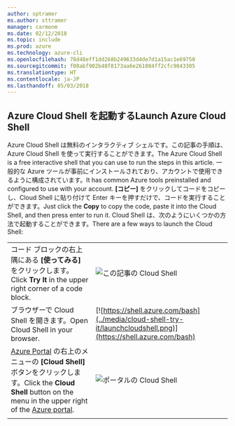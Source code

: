 ```yaml
---
author: sptramer
ms.author: sttramer
manager: carmonm
ms.date: 02/12/2018
ms.topic: include
ms.prod: azure
ms.technology: azure-cli
ms.openlocfilehash: 78d48eff1dd268b249633d4de7d1a15ac1e69750
ms.sourcegitcommit: f08abf902b48f8173aa6e261084ff2cfc9043305
ms.translationtype: HT
ms.contentlocale: ja-JP
ms.lasthandoff: 05/03/2018
---
```

## <a name="launch-azure-cloud-shell"></a><span data-ttu-id="a75af-101">Azure Cloud Shell を起動する</span><span class="sxs-lookup"><span data-stu-id="a75af-101">Launch Azure Cloud Shell</span></span>

<span data-ttu-id="a75af-102">Azure Cloud Shell は無料のインタラクティブ シェルです。この記事の手順は、Azure Cloud Shell を使って実行することができます。</span><span class="sxs-lookup"><span data-stu-id="a75af-102">The Azure Cloud Shell is a free interactive shell that you can use to run the steps in this article.</span></span> <span data-ttu-id="a75af-103">一般的な Azure ツールが事前にインストールされており、アカウントで使用できるように構成されています。</span><span class="sxs-lookup"><span data-stu-id="a75af-103">It has common Azure tools preinstalled and configured to use with your account.</span></span> <span data-ttu-id="a75af-104">**[コピー]** をクリックしてコードをコピーし、Cloud Shell に貼り付けて Enter キーを押すだけで、コードを実行することができます。</span><span class="sxs-lookup"><span data-stu-id="a75af-104">Just click the **Copy** to copy the code, paste it into the Cloud Shell, and then press enter to run it.</span></span>  <span data-ttu-id="a75af-105">Cloud Shell は、次のようにいくつかの方法で起動することができます。</span><span class="sxs-lookup"><span data-stu-id="a75af-105">There are a few ways to launch the Cloud Shell:</span></span>

|  |   |
|-----------------------------------------------|---|
| <span data-ttu-id="a75af-106">コード ブロックの右上隅にある **[使ってみる]** をクリックします。</span><span class="sxs-lookup"><span data-stu-id="a75af-106">Click **Try It** in the upper right corner of a code block.</span></span> | ![この記事の Cloud Shell](../media/cloud-shell-try-it/cli-try-it.png) |
| <span data-ttu-id="a75af-108">ブラウザーで Cloud Shell を開きます。</span><span class="sxs-lookup"><span data-stu-id="a75af-108">Open Cloud Shell in your browser.</span></span> | [![https://shell.azure.com/bash](../media/cloud-shell-try-it/launchcloudshell.png)](https://shell.azure.com/bash) |
| <span data-ttu-id="a75af-109">[Azure Portal](https://portal.azure.com) の右上のメニューの **[Cloud Shell]** ボタンをクリックします。</span><span class="sxs-lookup"><span data-stu-id="a75af-109">Click the **Cloud Shell** button on the menu in the upper right of the [Azure portal](https://portal.azure.com).</span></span> |    ![ポータルの Cloud Shell](../media/cloud-shell-try-it/cloud-shell-menu.png) |
|  |  |

